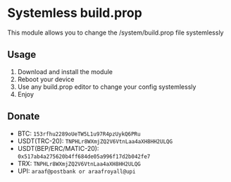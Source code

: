 # Systemless build.prop

This module allows you to change the /system/build.prop file systemlessly

## Usage

1. Download and install the module
2. Reboot your device
3. Use any build.prop editor to change your config systemlessly
4. Enjoy

## Donate

* BTC: `153rfhu2289oUeTW5L1u97R4pzUykQ6PRu`
* USDT(TRC-20): `TNPHLr8WXmjZQ2V6VtnLaa4aXH8HH2ULQG`
* USDT(BEP/ERC/MATIC-20): `0x517ab4a275620b4ff684de05a996f17d2b042fe7`
* TRX: `TNPHLr8WXmjZQ2V6VtnLaa4aXH8HH2ULQG`
* UPI: `araaf@postbank or araafroyall@upi`
